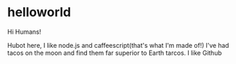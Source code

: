 # helloworld

Hi Humans!


Hubot here, I like node.js and caffeescript(that's what I'm made of!)
I've had tacos on the moon and find them far superior to Earth tarcos.
I like Github

